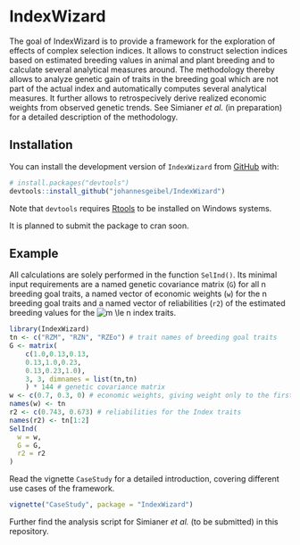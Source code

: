 
<!-- README.md is generated from README.Rmd. Please edit that file -->

# IndexWizard

<!-- badges: start -->
<!-- badges: end -->

The goal of IndexWizard is to provide a framework for the exploration of
effects of complex selection indices. It allows to construct selection
indices based on estimated breeding values in animal and plant breeding
and to calculate several analytical measures around. The methodology
thereby allows to analyze genetic gain of traits in the breeding goal
which are not part of the actual index and automatically computes
several analytical measures. It further allows to retrospecively derive
realized economic weights from observed genetic trends. See Simianer *et
al.* (in preparation) for a detailed description of the methodology.

## Installation

You can install the development version of `IndexWizard` from
[GitHub](https://github.com/) with:

``` r
# install.packages("devtools")
devtools::install_github("johannesgeibel/IndexWizard")
```

Note that `devtools` requires
[Rtools](https://cran.r-project.org/bin/windows/Rtools/) to be installed
on Windows systems.

It is planned to submit the package to cran soon.

## Example

All calculations are solely performed in the function `SelInd()`. Its
minimal input requirements are a named genetic covariance matrix (`G`)
for all n breeding goal traits, a named vector of economic weights (`w`)
for the n breeding goal traits and a named vector of reliabilities
(`r2`) of the estimated breeding values for the
![m \le n](https://latex.codecogs.com/png.image?%5Cdpi%7B110%7D&space;%5Cbg_white&space;m%20%5Cle%20n "m \le n")
index traits.

``` r
library(IndexWizard)
tn <- c("RZM", "RZN", "RZEo") # trait names of breeding goal traits
G <- matrix(
    c(1.0,0.13,0.13,
    0.13,1.0,0.23,
    0.13,0.23,1.0),
    3, 3, dimnames = list(tn,tn)
    ) * 144 # genetic covariance matrix
w <- c(0.7, 0.3, 0) # economic weights, giving weight only to the first two traits
names(w) <- tn
r2 <- c(0.743, 0.673) # reliabilities for the Index traits
names(r2) <- tn[1:2]
SelInd(
  w = w,
  G = G,
  r2 = r2
)
```

Read the vignette `CaseStudy` for a detailed introduction, covering
different use cases of the framework.

``` r
vignette("CaseStudy", package = "IndexWizard")
```

Further find the analysis script for Simianer *et al.* (to be submitted)
in this repository.
